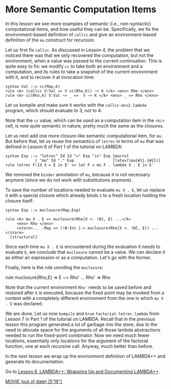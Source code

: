 <!-- Copyright (c) 2014-2019 K Team. All Rights Reserved. -->

# More Semantic Computation Items

In this lesson we see more examples of semantic (i.e., non-syntactic)
computational items, and how useful they can be.  Specifically, we fix the
environment-based definition of `callcc` and give an environment-based
definition of the `mu` construct for recursion.

Let us first fix `callcc`.  As discussed in Lesson 4, the problem that we
noticed there was that we only recovered the computation, but not the
environment, when a value was passed to the current continuation.  This is
quite easy to fix: we modify `cc` to take both an environment and a
computation, and its rules to take a snapshot of the current environment with
it, and to recover it at invocation time:

    syntax Val ::= cc(Map,K)
    rule <k> (callcc V:Val => V cc(Rho,K)) ~> K </k> <env> Rho </env>
    rule <k> cc(Rho,K) V:Val ~> _ =>  V ~> K </k> <env> _ => Rho </env>

Let us kompile and make sure it works with the `callcc-env2.lambda` program,
which should evaluate to 3, not to 4.

Note that the `cc` value, which can be used as a computation item in the `<k/>`
cell, is now quite semantic in nature, pretty much the same as the closures.

Let us next add one more closure-like semantic computational item, for `mu`.
But before that, let us reuse the semantics of `letrec` in terms of `mu` that
was defined in Lesson 8 of Part 1 of the tutorial on LAMBDA:

    syntax Exp ::= "letrec" Id Id "=" Exp "in" Exp [macro]
                 | "mu" Id "." Exp                 [latex(\mu{#1}.{#2})]
    rule letrec F:Id X = E in E' => let F = mu F . lambda X . E in E'

We removed the `binder` annotation of `mu`, because it is not necessary
anymore (since we do not work with substitutions anymore).

To save the number of locations needed to evaluate `mu X . E`, let us replace
it with a special closure which already binds `X` to a fresh location holding
the closure itself:

    syntax Exp ::= muclosure(Map,Exp)
    
    rule <k> mu X . E => muclosure(Rho[X <- !N], E) ...</k>
         <env> Rho </env>
         <store>... .Map => (!N:Int |-> muclosure(Rho[X <- !N], E)) ...</store>
      [structural]

Since each time `mu X . E` is encountered during the evaluation it needs to
evaluate `E`, we conclude that `muclosure` cannot be a value.  We can declare
it as either an expression or as a computation.  Let's go with the former.

Finally, here is the rule unrolling the `muclosure`:

  rule <k> muclosure(Rho,E) => E ~> Rho' ...</k>
       <env> Rho' => Rho </env>

Note that the current environment `Rho'` needs to be saved before and
restored after `E` is executed, because the fixed point may be invoked
from a context with a completely different environment from the one
in which `mu X . E` was declared.

We are done.  Let us now `kompile` and `krun` `factorial-letrec.lambda` from
Lesson 7 in Part 1 of the tutorial on LAMBDA.  Recall that in the previous
lesson this program generated a lot of garbage into the store, due to the
need to allocate space for the arguments of all those lambda abstractions
needed to run the fixed-point combinator.  Now we need much fewer locations,
essentially only locations for the argument of the factorial function, one at
each recursive call.  Anyway, much better than before.

In the next lesson we wrap up the environment definition of LAMBDA++ and
generate its documentation.

Go to [Lesson 6, LAMBDA++: Wrapping Up and Documenting LAMBDA++](../lesson_6/README.md).

[MOVIE (out of date) [5'19"]](https://youtu.be/dP3FW0kZN6k)
